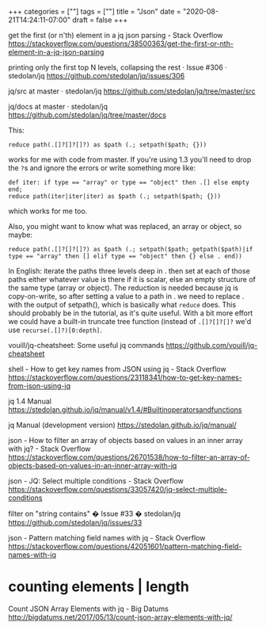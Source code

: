 +++
categories = [""]
tags = [""]
title = "Json"
date = "2020-08-21T14:24:11-07:00"
draft = false
+++

get the first (or n'th) element in a jq json parsing - Stack Overflow
https://stackoverflow.com/questions/38500363/get-the-first-or-nth-element-in-a-jq-json-parsing

printing only the first top N levels, collapsing the rest · Issue #306 · stedolan/jq
https://github.com/stedolan/jq/issues/306

jq/src at master · stedolan/jq
https://github.com/stedolan/jq/tree/master/src

jq/docs at master · stedolan/jq
https://github.com/stedolan/jq/tree/master/docs

This:

```
reduce path(.[]?[]?[]?) as $path (.; setpath($path; {}))
```

works for me with code from master. If you're using 1.3 you'll need to drop the `?`s and ignore the errors or write something more like:

```
def iter: if type == "array" or type == "object" then .[] else empty end;
reduce path(iter|iter|iter) as $path (.; setpath($path; {}))
```

which works for me too.

Also, you might want to know what was replaced, an array or object, so maybe:

```
reduce path(.[]?[]?[]?) as $path (.; setpath($path; getpath($path)|if type == "array" then [] elif type == "object" then {} else . end))
```

In English: iterate the paths three levels deep in . then set at each of
those paths either whatever value is there if it is scalar, else an empty
structure of the same type (array or object). The reduction is needed because
jq is copy-on-write, so after setting a value to a path in . we need to
replace . with the output of setpath(), which is basically what `reduce`
does. This should probably be in the tutorial, as it's quite useful. With a
bit more effort we could have a built-in truncate tree function (instead of
`.[]?[]?[]?` we'd use `recurse(.[]?)[0:depth]`.

vouill/jq-cheatsheet: Some useful jq commands
https://github.com/vouill/jq-cheatsheet

shell - How to get key names from JSON using jq - Stack Overflow
https://stackoverflow.com/questions/23118341/how-to-get-key-names-from-json-using-jq

jq 1.4 Manual
https://stedolan.github.io/jq/manual/v1.4/#Builtinoperatorsandfunctions

jq Manual (development version)
https://stedolan.github.io/jq/manual/

json - How to filter an array of objects based on values in an inner array with jq? - Stack Overflow
https://stackoverflow.com/questions/26701538/how-to-filter-an-array-of-objects-based-on-values-in-an-inner-array-with-jq

json - JQ: Select multiple conditions - Stack Overflow
https://stackoverflow.com/questions/33057420/jq-select-multiple-conditions

filter on "string contains" � Issue #33 � stedolan/jq
https://github.com/stedolan/jq/issues/33

json - Pattern matching field names with jq - Stack Overflow
https://stackoverflow.com/questions/42051601/pattern-matching-field-names-with-jq

# counting elements | length
Count JSON Array Elements with jq - Big Datums
http://bigdatums.net/2017/05/13/count-json-array-elements-with-jq/
